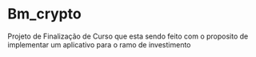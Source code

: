 # Bm_crypto
Projeto de Finalização de Curso que esta sendo feito com o proposito de implementar um aplicativo para o ramo de investimento
